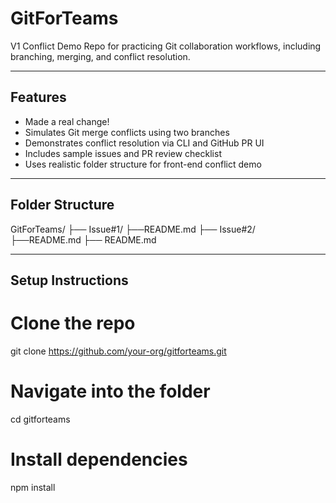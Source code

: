 # GitForTeams 

V1 Conflict Demo Repo for practicing Git collaboration workflows, including branching, merging, and conflict resolution.

---

## Features

- Made a real change!
- Simulates Git merge conflicts using two branches
- Demonstrates conflict resolution via CLI and GitHub PR UI
- Includes sample issues and PR review checklist
- Uses realistic folder structure for front-end conflict demo

---

## Folder Structure
GitForTeams/ 
├── Issue#1/
    ├──README.md
├── Issue#2/
    ├──README.md
├── README.md

---

## Setup Instructions

# Clone the repo
git clone https://github.com/your-org/gitforteams.git

# Navigate into the folder
cd gitforteams

# Install dependencies
npm install
